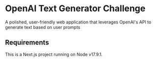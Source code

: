 # OpenAI Text Generator Challenge

A polished, user-friendly web application that leverages OpenAI's API to generate text based on user prompts

## Requirements

This is a Next.js project running on Node v17.9.1. 